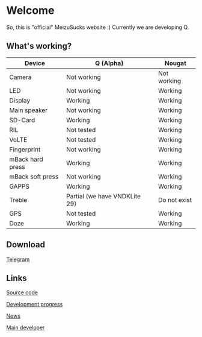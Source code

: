 # Welcome

So, this is "official" MeizuSucks website :)
Currently we are developing Q.

## What's working?

Device | Q (Alpha) | Nougat
------ | --------- | ------
Camera | Not working | Not working
LED | Not working | Working
Display | Working | Working
Main speaker | Not working | Working
SD-Card | Working | Working
RIL | Not tested | Working
VoLTE | Not tested | Working
Fingerprint | Not working | Working
mBack hard press | Working | Working
mBack soft press | Not working | Working
GAPPS | Working | Working
Treble | Partial (we have VNDKLite 29) | Do not exist
GPS | Not tested | Working
Doze | Working | Working

## Download
[Telegram](https://t.me/msucks)

## Links

[Source code](https://github.com/meizucustoms)

[Development progress](https://github.com/meizucustoms/projects)

[News](https://t.me/msucks)

[Main developer](https://t.me/tdrkDev)
